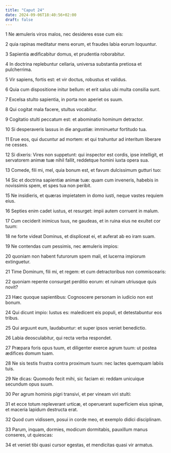 ```yaml
---
title: "Caput 24"
date: 2024-09-06T18:40:56+02:00
draft: false
---
```




1 Ne æmuleris viros malos, nec desideres esse cum eis:

2 quia rapinas meditatur mens eorum, et fraudes labia eorum loquuntur.

3 Sapientia ædificabitur domus, et prudentia roborabitur.

4 In doctrina replebuntur cellaria, universa substantia pretiosa et pulcherrima.

5 Vir sapiens, fortis est: et vir doctus, robustus et validus.

6 Quia cum dispositione initur bellum: et erit salus ubi multa consilia sunt.

7 Excelsa stulto sapientia, in porta non aperiet os suum.

8 Qui cogitat mala facere, stultus vocabitur.

9 Cogitatio stulti peccatum est: et abominatio hominum detractor.

10 Si desperaveris lassus in die angustiæ: imminuetur fortitudo tua.

11 Erue eos, qui ducuntur ad mortem: et qui trahuntur ad interitum liberare ne cesses.

12 Si dixeris: Vires non suppetunt: qui inspector est cordis, ipse intelligit, et servatorem animæ tuæ nihil fallit, reddetque homini iuxta opera sua.

13 Comede, fili mi, mel, quia bonum est, et favum dulcissimum gutturi tuo:

14 Sic et doctrina sapientiæ animæ tuæ: quam cum inveneris, habebis in novissimis spem, et spes tua non peribit.

15 Ne insidieris, et quæras impietatem in domo iusti, neque vastes requiem eius.

16 Septies enim cadet iustus, et resurget: impii autem corruent in malum.

17 Cum ceciderit inimicus tuus, ne gaudeas, et in ruina eius ne exultet cor tuum:

18 ne forte videat Dominus, et displiceat ei, et auferat ab eo iram suam.

19 Ne contendas cum pessimis, nec æmuleris impios:

20 quoniam non habent futurorum spem mali, et lucerna impiorum extinguetur.

21 Time Dominum, fili mi, et regem: et cum detractoribus non commiscearis:

22 quoniam repente consurget perditio eorum: et ruinam utriusque quis novit?

23 Hæc quoque sapientibus: Cognoscere personam in iudicio non est bonum.

24 Qui dicunt impio: Iustus es: maledicent eis populi, et detestabuntur eos tribus.

25 Qui arguunt eum, laudabuntur: et super ipsos veniet benedictio.

26 Labia deosculabitur, qui recta verba respondet.

27 Præpara foris opus tuum, et diligenter exerce agrum tuum: ut postea ædifices domum tuam.

28 Ne sis testis frustra contra proximum tuum: nec lactes quemquam labiis tuis.

29 Ne dicas: Quomodo fecit mihi, sic faciam ei: reddam unicuique secundum opus suum.

30 Per agrum hominis pigri transivi, et per vineam viri stulti:

31 et ecce totum repleverant urticæ, et operuerant superficiem eius spinæ, et maceria lapidum destructa erat.

32 Quod cum vidissem, posui in corde meo, et exemplo didici disciplinam.

33 Parum, inquam, dormies, modicum dormitabis, pauxillum manus conseres, ut quiescas:

34 et veniet tibi quasi cursor egestas, et mendicitas quasi vir armatus.

